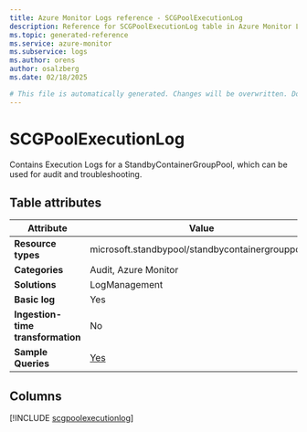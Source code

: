 ```yaml
---
title: Azure Monitor Logs reference - SCGPoolExecutionLog
description: Reference for SCGPoolExecutionLog table in Azure Monitor Logs.
ms.topic: generated-reference
ms.service: azure-monitor
ms.subservice: logs
ms.author: orens
author: osalzberg
ms.date: 02/18/2025

# This file is automatically generated. Changes will be overwritten. Do not change this file directly.
---
```


# SCGPoolExecutionLog

Contains Execution Logs for a StandbyContainerGroupPool, which can be used for audit and troubleshooting.


## Table attributes

|Attribute|Value|
|---|---|
|**Resource types**|microsoft.standbypool/standbycontainergrouppools|
|**Categories**|Audit, Azure Monitor|
|**Solutions**| LogManagement|
|**Basic log**|Yes|
|**Ingestion-time transformation**|No|
|**Sample Queries**|[Yes](/azure/azure-monitor/reference/queries/scgpoolexecutionlog)|



## Columns
  
[!INCLUDE [scgpoolexecutionlog](~/reusable-content/ce-skilling/azure/includes/azure-monitor/reference/tables/scgpoolexecutionlog-include.md)]

